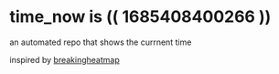 # time_now is (( 1685408400266 ))

an automated repo that shows the currnent time

inspired by [breakingheatmap](https://github.com/breakingheatmap/breakingheatmap)